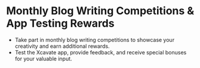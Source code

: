 # Monthly Blog Writing Competitions & App Testing Rewards

* Take part in monthly blog writing competitions to showcase your creativity and earn additional rewards.&#x20;
* Test the Xcavate app, provide feedback, and receive special bonuses for your valuable input.

